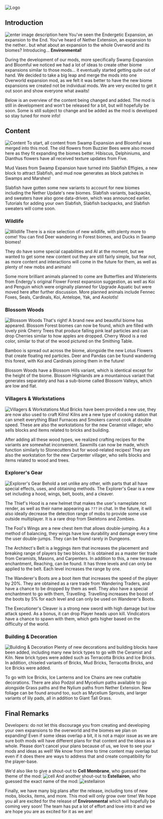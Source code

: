 ![Logo](https://cdn.discordapp.com/attachments/710973586654887956/748241960246050850/environmental_logo.png)
## Introduction
![enter image description here](https://cdn.discordapp.com/attachments/710973586654887956/748951115831181502/final.png)
You've seen the Endergetic Expansion, an expansion to the End. You've heard of Nether Extension, an expansion to the nether.. but what about an expansion to the whole Overworld and its biomes? Introducing... **Environmental**!

During the development of our mods, more specifically Swamp Expansion and Bloomful we noticed we had a lot of ideas to create other biome expansions similar to those mods... it eventually started getting quite out of hand. We decided to take a big leap and merge the mods into one Overworld expansion mod, as we felt it was better to have the new biome expansions we created not be individual mods. We are very excited to get it out soon and show everyone what awaits!

Below is an overview of the content being changed and added. The mod is still in development and won't be released for a bit, but will hopefully be soon. Some is still subject to change and be added as the mod is developed so stay tuned for more info!
## Content
![Content](https://cdn.discordapp.com/attachments/715791440482926613/748259303076397127/unknown.png)
To start, all content from Swamp Expansion and Bloomful was merged into this mod. The old flowers from Buzzier Bees were also moved here as they fit expanding the biomes better. Hibiscus, Delphiniums, and Dianthus flowers have all received texture updates from Five.

Mud Vases from Swamp Expansion have turned into Slabfish Effigies, a new block to attract Slabfish, and mud now generates as block patches in Swamps and Marshes!

Slabfish have gotten some new variants to account for new biomes including the Nether Update's new biomes. Slabfish variants, backpacks, and sweaters have also gone data-driven, which was announced earlier. Tutorials for adding your own Slabfish, Slabfish backpacks, and Slabfish sweaters will come soon.
### Wildlife
![Wildlife](https://cdn.discordapp.com/attachments/715791440482926613/748256566867918873/unknown.png)
There is a nice selection of new wildlife, with plenty more to come! You can find Deer wandering in Forest biomes, and Ducks in Swamp biomes!

They do have some special capabilities and AI at the moment, but we wanted to get some new content out they are still fairly simple, but fear not, as more content and interactions will come in the future for them, as well as plenty of new mobs and animals!

Some more brilliant animals planned to come are Butterflies and Wisterients from Endergy's original Flower Forest expansion suggestion, as well as Koi and Penguin which were originally planned for Upgrade Aquatic but were moved here after further discussion. More planned animals include Fennec Foxes, Seals, Cardinals, Koi, Antelope, Yak, and Axolotls! 
### Blossom Woods
![Blossom Woods](https://cdn.discordapp.com/attachments/715791440482926613/748259704593055905/unknown.png)
That's right! A brand new and beautiful biome has appeared. Blossom Forest biomes can now be found, which are filled with lovely pink Cherry Trees that produce falling pink leaf particles and can drop Cherries similar to how apples are dropped. Cherry Wood is a red color, similar to that of the wood  pictured on the Smithing Table.

Bamboo is spread out across the biome, alongside the new Lotus Flowers that create floating red particles. Deer and Pandas can be found wandering this forest, with Koi and Cardinals joining them in the future! 

Blossom Woods have a Blossom Hills variant, which is identical except for the height of the biome. Blossom Highlands are a mountainous variant that generates separately and has a sub-biome called Blossom Valleys, which are low and flat. 
### Villagers & Workstations
![Villagers & Workstations](https://cdn.discordapp.com/attachments/715791440482926613/748261903008137235/unknown.png)
Mud Bricks have been provided a new use, they are now also used to craft Kilns! Kilns are a new type of cooking station that can smelt everything Blast Furnaces and Smokers cannot cook at double speed. These are also the workstations for the new Ceramist villager, who sells blocks and items related to bricks and building.

After adding all these wood types, we realized crafting recipes for the variants are somewhat inconvenient. Sawmills can now be made, which function similarly to Stonecutters but for wood-related recipes! They are also the workstation for the new Carpenter villager, who sells blocks and items related to wood and trees.
### Explorer's Gear
![Explorer's Gear](https://cdn.discordapp.com/attachments/715791440482926613/748260055953965196/unknown.png)
Behold a set unlike any other, with parts that all have special effects, uses, and obtaining methods. The Explorer's Gear is a new set including a hood, wings, belt, boots, and a cleaver.

The Thief's Hood is a new helmet that makes the user's nameplate not render, as well as their name appearing as `???` in chat. In the future, it will also ideally decrease the detection range of mobs to provide some use outside multiplayer. It is a rare drop from Skeletons and Zombies.

The Fool's Wings are a new chest item that allows double-jumping. As a method of balancing, they wings have low durability and damage every time the user double-jumps. They can be found rarely in Dungeons.

The Architect's Belt is a leggings item that increases the placement and breaking range of players by two blocks. It is obtained as a master tier trade from Ceramists, Masons, and Carpenters. In addition to this, a new treasure enchantment, Reaching, can be found. It has three levels and can only be applied to the belt. Each level increases the range by one. 

The Wanderer's Boots are a boot item that increases the speed of the player by 20%. They are obtained as a rare trade from Wandering Traders, and have a chance to be dropped by them as well. They also have a special enchantment to go with them, Travelling. Travelling increases the boost of the boots by 5% for each level and can only be used on Wanderer's Boots.

The Executioner's Cleaver is a strong new sword with high damage but low attack speed. As a bonus, it can drop Player heads upon kill. Vindicators have a chance to spawn with them, which gets higher based on the difficulty of the world.

### Building & Decoration
![Building & Decoration](https://cdn.discordapp.com/attachments/710973586654887956/748985682755584060/2020-08-28_22.21.31.png)
Plenty of new decorations and building blocks have been added, including many new brick types to go with the Ceramist and Kiln. New brick types were added such as Terracotta Bricks and Ice Bricks. In addition, chiseled variants of Bricks, Mud Bricks, Terracotta Bricks, and Ice Bricks were added.

To go with Ice Bricks, Ice Lanterns and Ice Chains are new craftable decorations. There are also Podzol and Mycelium paths available to go alongside Grass paths and the Nylium paths from Nether Extension. New foliage can be found around too, such as Mycelium Sprouts, and larger variants of lily pads, all in addition to Giant Tall Grass. 
## Final Remarks
Developers: do not let this discourage you from creating and developing your own expansions to the overworld and the biomes we plan on expanding! Even if some ideas overlap a bit, it is not a major issue as we are sure both mods will have different plans for that content and the ideas as a whole. Please don't cancel your plans because of us, we love to see your mods and ideas as well! We know from time to time content may overlap but even if it does there are ways to address that and create compatibility for the player-base.

We'd also like to give a shout-out to **Cell Membrane**, who guessed the theme of the mod: ![cell](https://cdn.discordapp.com/attachments/702219337863528636/748410223580020746/unknown.png) 
And another shout-out to **Estellairon**, who guessed the exact name of the mod:
![estellairon](https://cdn.discordapp.com/attachments/702219337863528636/748410213534793731/unknown.png)

Finally, we have many big plans after the release, including tons of new mobs, blocks, items, and more. This mod will only grow over time! We hope you all are excited for the release of **Environmental** which will hopefully be coming very soon! The team has put a lot of effort and love into it and we are hope you are as excited for it as we are!
